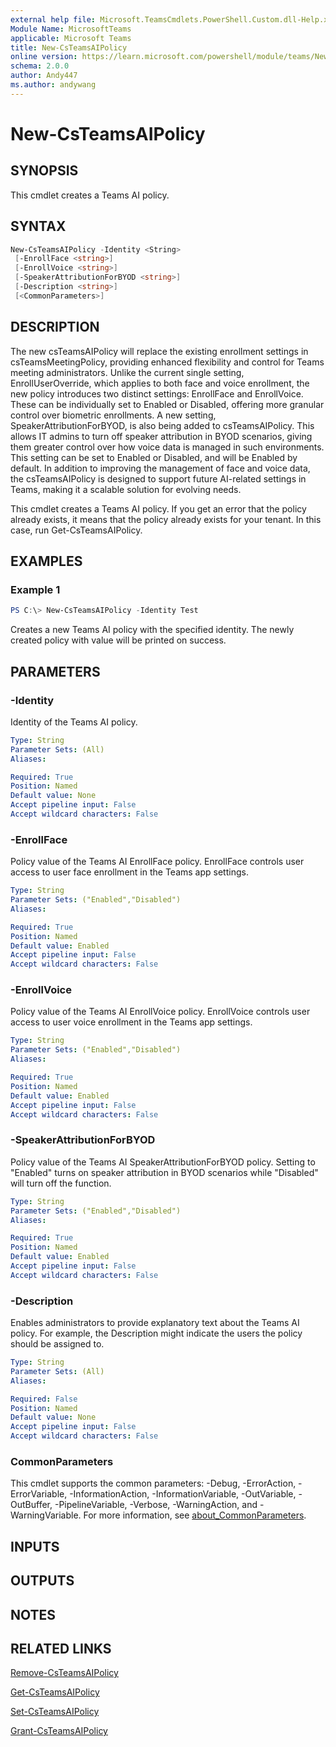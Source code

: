 ```yaml
---
external help file: Microsoft.TeamsCmdlets.PowerShell.Custom.dll-Help.xml
Module Name: MicrosoftTeams
applicable: Microsoft Teams
title: New-CsTeamsAIPolicy
online version: https://learn.microsoft.com/powershell/module/teams/New-CsTeamsAIPolicy
schema: 2.0.0
author: Andy447
ms.author: andywang
---
```


# New-CsTeamsAIPolicy

## SYNOPSIS
This cmdlet creates a Teams AI policy.

## SYNTAX

```powershell
New-CsTeamsAIPolicy -Identity <String> 
 [-EnrollFace <string>]
 [-EnrollVoice <string>]
 [-SpeakerAttributionForBYOD <string>]
 [-Description <string>]
 [<CommonParameters>]
```

## DESCRIPTION

The new csTeamsAIPolicy will replace the existing enrollment settings in csTeamsMeetingPolicy, providing enhanced flexibility and control for Teams meeting administrators. Unlike the current single setting, EnrollUserOverride, which applies to both face and voice enrollment, the new policy introduces two distinct settings: EnrollFace and EnrollVoice. These can be individually set to Enabled or Disabled, offering more granular control over biometric enrollments. A new setting, SpeakerAttributionForBYOD, is also being added to csTeamsAIPolicy. This allows IT admins to turn off speaker attribution in BYOD scenarios, giving them greater control over how voice data is managed in such environments. This setting can be set to Enabled or Disabled, and will be Enabled by default. In addition to improving the management of face and voice data, the csTeamsAIPolicy is designed to support future AI-related settings in Teams, making it a scalable solution for evolving needs.

This cmdlet creates a Teams AI policy. If you get an error that the policy already exists, it means that the policy already exists for your tenant. In this case, run Get-CsTeamsAIPolicy.

## EXAMPLES

### Example 1
```powershell
PS C:\> New-CsTeamsAIPolicy -Identity Test
```
Creates a new Teams AI policy with the specified identity.
The newly created policy with value will be printed on success.

## PARAMETERS

### -Identity
Identity of the Teams AI policy.

```yaml
Type: String
Parameter Sets: (All)
Aliases:

Required: True
Position: Named
Default value: None
Accept pipeline input: False
Accept wildcard characters: False
```

### -EnrollFace
Policy value of the Teams AI EnrollFace policy. EnrollFace controls user access to user face enrollment in the Teams app settings.

```yaml
Type: String
Parameter Sets: ("Enabled","Disabled")
Aliases:

Required: True
Position: Named
Default value: Enabled
Accept pipeline input: False
Accept wildcard characters: False
```

### -EnrollVoice
Policy value of the Teams AI EnrollVoice policy. EnrollVoice controls user access to user voice enrollment in the Teams app settings.

```yaml
Type: String
Parameter Sets: ("Enabled","Disabled")
Aliases:

Required: True
Position: Named
Default value: Enabled
Accept pipeline input: False
Accept wildcard characters: False
```

### -SpeakerAttributionForBYOD
Policy value of the Teams AI SpeakerAttributionForBYOD policy. Setting to "Enabled" turns on speaker attribution in BYOD scenarios while "Disabled" will turn off the function. 

```yaml
Type: String
Parameter Sets: ("Enabled","Disabled")
Aliases:

Required: True
Position: Named
Default value: Enabled
Accept pipeline input: False
Accept wildcard characters: False
```

### -Description
Enables administrators to provide explanatory text about the Teams AI policy.
For example, the Description might indicate the users the policy should be assigned to.
```yaml
Type: String
Parameter Sets: (All)
Aliases:

Required: False
Position: Named
Default value: None
Accept pipeline input: False
Accept wildcard characters: False
```

### CommonParameters
This cmdlet supports the common parameters: -Debug, -ErrorAction, -ErrorVariable, -InformationAction, -InformationVariable, -OutVariable, -OutBuffer, -PipelineVariable, -Verbose, -WarningAction, and -WarningVariable. For more information, see [about_CommonParameters](https://go.microsoft.com/fwlink/?LinkID=113216).

## INPUTS

## OUTPUTS

## NOTES

## RELATED LINKS
[Remove-CsTeamsAIPolicy](https://learn.microsoft.com/powershell/module/teams/remove-csteamsaipolicy)

[Get-CsTeamsAIPolicy](https://learn.microsoft.com/powershell/module/teams/get-csteamsaipolicy)

[Set-CsTeamsAIPolicy](https://learn.microsoft.com/powershell/module/teams/set-csteamsaipolicy)

[Grant-CsTeamsAIPolicy](https://learn.microsoft.com/powershell/module/teams/grant-csteamsaipolicy)
